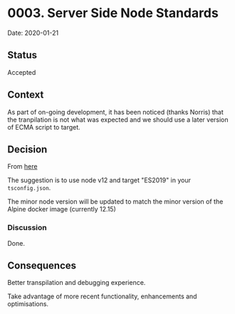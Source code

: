 # 0003. Server Side Node Standards

Date: 2020-01-21

## Status

Accepted

## Context

As part of on-going development, it has been noticed (thanks Norris) that the
tranpilation is not what was expected and we should use a later version of
ECMA script to target.

## Decision

From [here](https://kangax.github.io/compat-table/es2016plus/#node12_11)

The suggestion is to use node v12 and target "ES2019" in your `tsconfig.json`.

The minor node version will be updated to match the minor version of the Alpine docker image (currently 12.15)

### Discussion

Done.

## Consequences

Better transpilation and debugging experience.

Take advantage of more recent functionality, enhancements and optimisations.
